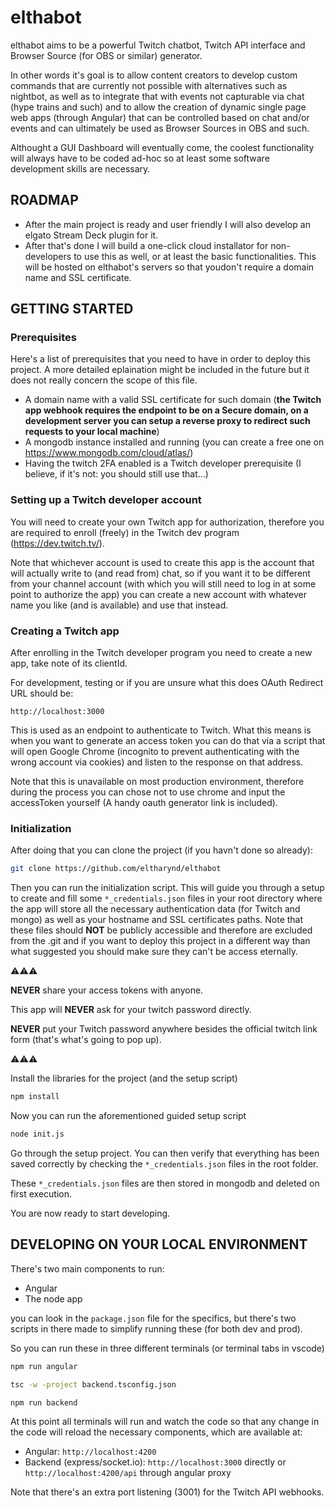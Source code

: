 # elthabot

elthabot aims to be a powerful Twitch chatbot, Twitch API interface and Browser Source (for OBS or similar) generator.

In other words it's goal is to allow content creators to develop custom commands that are currently not possible with alternatives such as nightbot, as well as to integrate that with events not capturable via chat (hype trains and such) and to allow the creation of dynamic single page web apps (through Angular) that can be controlled based on chat and/or events and can ultimately be used as Browser Sources in OBS and such.

Althought a GUI Dashboard will eventually come, the coolest functionality will always have to be coded ad-hoc so at least some software development skills are necessary.

## ROADMAP

- After the main project is ready and user friendly I will also develop an elgato Stream Deck plugin for it.
- After that's done I will build a one-click cloud installator for non-developers to use this as well, or at least the basic functionalities. This will be hosted on elthabot's servers so that youdon't require a domain name and SSL certificate.

## GETTING STARTED

### Prerequisites

Here's a list of prerequisites that you need to have in order to deploy this project. A more detailed eplaination might be included in the future but it does not really concern the scope of this file.

- A domain name with a valid SSL certificate for such domain (**the Twitch app webhook requires the endpoint to be on a Secure domain, on a development server you can setup a reverse proxy to redirect such requests to your local machine**)
- A mongodb instance installed and running (you can create a free one on <https://www.mongodb.com/cloud/atlas/>)
- Having the twitch 2FA enabled is a Twitch developer prerequisite (I believe, if it's not: you should still use that...)

### Setting up a Twitch developer account

You will need to create your own Twitch app for authorization, therefore you are required to enroll (freely) in the Twitch dev program (<https://dev.twitch.tv/>).

Note that whichever account is used to create this app is the account that will actually write to (and read from) chat, so if you want it to be different from your channel account (with which you will still need to log in at some point to authorize the app) you can create a new account with whatever name you like (and is available) and use that instead.

### Creating a Twitch app

After enrolling in the Twitch developer program you need to create a new app, take note of its clientId.

For development, testing or if you are unsure what this does OAuth Redirect URL should be:

`http://localhost:3000`

This is used as an endpoint to authenticate to Twitch. What this means is when you want to generate an access token you can do that via a script that will open Google Chrome (incognito to prevent authenticating with the wrong account via cookies) and listen to the response on that address.

Note that this is unavailable on most production environment, therefore during the process you can chose not to use chrome and input the accessToken yourself (A handy oauth generator link is included).

### Initialization

After doing that you can clone the project (if you havn't done so already):

```bash
git clone https://github.com/eltharynd/elthabot
```

Then you can run the initialization script. This will guide you through a setup to create and fill some `*_credentials.json` files in your root directory where the app will store all the necessary authentication data (for Twitch and mongo) as well as your hostname and SSL certificates paths. Note that these files should **NOT** be publicly accessible and therefore are excluded from the .git and if you want to deploy this project in a different way than what suggested you should make sure they can't be access eternally.

⚠⚠⚠

**NEVER** share your access tokens with anyone.

This app will **NEVER** ask for your twitch password directly.

**NEVER** put your Twitch password anywhere besides the official twitch link form (that's what's going to pop up).

⚠⚠⚠

Install the libraries for the project (and the setup script)

```bash
npm install
```

Now you can run the aforementioned guided setup script

```bash
node init.js
```

Go through the setup project. You can then verify that everything has been saved correctly by checking the `*_credentials.json` files in the root folder.

These `*_credentials.json` files are then stored in mongodb and deleted on first execution.

You are now ready to start developing.

## DEVELOPING ON YOUR LOCAL ENVIRONMENT

There's two main components to run:

- Angular
- The node app

you can look in the `package.json` file for the specifics, but there's two scripts in there made to simplify running these (for both dev and prod).

So you can run these in three different terminals (or terminal tabs in vscode)

```bash
npm run angular
```

```bash
tsc -w -project backend.tsconfig.json
```

```bash
npm run backend
```

At this point all terminals will run and watch the code so that any change in the code will reload the necessary components, which are available at:

- Angular: `http://localhost:4200`
- Backend (express/socket.io): `http://localhost:3000` directly or `http://localhost:4200/api` through angular proxy

Note that there's an extra port listening (3001) for the Twitch API webhooks.
